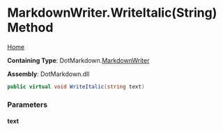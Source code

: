 <a name="_top"></a>

# MarkdownWriter\.WriteItalic\(String\) Method

[Home](../../../README.md#_top)

**Containing Type**: DotMarkdown\.[MarkdownWriter](../README.md#_top)

**Assembly**: DotMarkdown\.dll

```csharp
public virtual void WriteItalic(string text)
```

### Parameters

#### text

